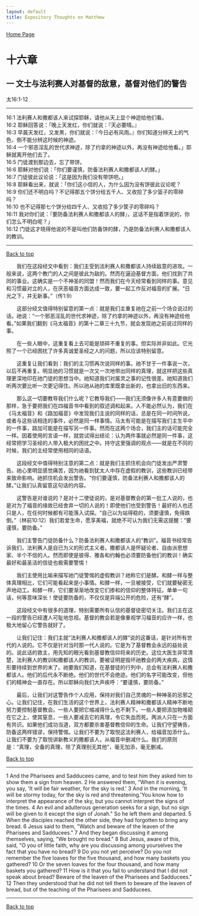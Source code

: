```yaml
---
layout: default
title: Expository Thoughts on Matthew
---
```

[ Home Page ]({{site.baseurl}}/index) <br>

<a name="0"></a>
# 十六章 

## 一 文士与法利赛人对基督的敌意，基督对他们的警告

太16:1-12

***

16:1 法利赛人和撒都该人来试探耶稣，请他从天上显个神迹给他们看。<br>
16:2 耶稣回答说：「晚上天发红，你们就说：『天必要晴。』<br>
16:3 早晨天发红，又发黑，你们就说：『今日必有风雨。』你们知道分辨天上的气色，倒不能分辨这时候的神迹。<br>
16:4 一个邪恶淫乱的世代求神迹，除了约拿的神迹以外，再没有神迹给他看。」耶稣就离开他们去了。<br>
16:5 门徒渡到那边去，忘了带饼。<br>
16:6 耶稣对他们说：「你们要谨慎，防备法利赛人和撒都该人的酵。」<br>
16:7 门徒彼此议论说：「这是因为我们没有带饼吧。」<br>
16:8 耶稣看出来，就说：「你们这小信的人，为什么因为没有饼彼此议论呢？<br>
16:9 你们还不明白吗？不记得那五个饼分给五千人、又收拾了多少篮子的零碎吗？<br>
16:10 也不记得那七个饼分给四千人、又收拾了多少筐子的零碎吗？<br>
16:11 我对你们说：『要防备法利赛人和撒都该人的酵』，这话不是指着饼说的，你们怎么不明白呢？」<br>
16:12 门徒这才晓得他说的不是叫他们防备饼的酵，乃是防备法利赛人和撒都该人的教训。<br>

***

[Back to top](#0)

&emsp;&emsp;我们在这段经文中看到：我们主受到法利赛人和撒都该人持续敌意的进攻。一般来说，这两个教门的人之间是彼此为敌的。然而在逼迫基督方面，他们找到了共同的事业。这确实是一个不神圣的同盟！然而我们在今天经常看到同样的事。意见和习惯最对立的人，在厌恶福音方面达成一致，要一起工作反对福音的扩展。“日光之下，并无新事。”（传1:9）

&emsp;&emsp;这部分经文值得特别留意的第一点：就是我们主重复祂在之前一个场合说过的话。祂说：“一个邪恶淫乱的世代求神迹，除了约拿的神迹以外，再没有神迹给他看。”如果我们翻到《马太福音》的第十二章三十九节，就会发现祂之前说过同样的事。

&emsp;&emsp;在一些人眼中，这重复看上去可能是琐碎不重复的事。但实际并非如此。它光照了一个已经困扰了许多真诚爱圣经之人的问题，所以应该特别留意。

&emsp;&emsp;这重复让我们看到：我们的主习惯再次说同样的事。祂不甘于一件事说一次，以后不再重复。明显祂的习惯就是一次又一次地带出同样的真理，就这样把这些真理更深地印在祂门徒的思想当中。祂知道我们对属灵之事的记性很差。祂知道我们听两次要比听一次更记得住。所以祂从祂的库里既拿出新的，也拿出旧的东西来。

&emsp;&emsp;那么这一切要教导我们什么呢？它教导我们——我们无须像许多人有意要做的那样，急于要把我们在四福音书中看到的叙述调和起来。人不能必然认为，我们在《马太福音》和《路加福音》中发现我们主说的同样的话，总是在同一时间所说，或者与这些话相连的事件，必然是同一样事情。马太有可能是在描写我们主生平中的一件事，路加可能是在描写另一件事。然而在这两个场合，我们主的话可能完全一样。因着使用的言语一样，就尝试得出结论：认为两件事就必然是同一件事，这经常把学习圣经的人带入极大的困扰之中。持守这里强调的观点——就是在不同的时候，我们的主经常使用相同的话语。

&emsp;&emsp;这段经文中值得特别注意的第二点：就是我们主抓住机会向门徒发出严肃警告。祂心里明显感觉痛苦，因为祂看到犹太人中存在虚假的教训，这些教训已经带来致命影响。祂抓住机会发出警告。“你们要谨慎，防备法利赛人和撒都该人的酵。”让我们认真留意这句话的内容。

&emsp;&emsp;这警告是对谁说的？是对十二使徒说的，是对基督教会的第一批工人说的，也是对为了福音的缘故已经舍弃一切的人说的！即使他们也受到警告！最好的人也还只是人，在任何时候都有可能落入试探。“自己以为站得稳的，须要谨慎，免得跌倒。”（林前10:12）我们若爱生命，愿享美福，就绝不可认为我们无需这提醒：“要谨慎，要防备。”

&emsp;&emsp;我们主警告门徒防备什么？防备法利赛人和撒都该人的“教训”。福音书经常告诉我们，法利赛人是自已为义的形式主义者。撒都该人是怀疑论者、自由派思想家、半个不信的人。然而即使是彼得、雅各和约翰也必须要防备他们的教训！确实最好和最圣洁的信徒也极需要警惕！

&emsp;&emsp;我们主使用比喻来描写祂门徒警惕的虚假教训？祂称它们是酵。和酵一样与整体真理相比，它们可能看起来是小事情。和酵一样，一旦被接受，它们就要秘密无声地动工。和酵一样，它们要渐渐地改变它们掺和的信仰的整体特征。单单一句话，何等意味深长！使徒要防备的，不仅仅是异端公开的危险，还有“酵”。

&emsp;&emsp;这段经文中有很多的道理，特别需要所有认信的基督徒密切关注。我们主在这一段的警告已经遭人可耻地忽视。基督的教会若是像重视学习福音的应许一样，也极大地留心它警告就好了。

&emsp;&emsp;让我们记住：我们主就“法利赛人和撒都该人的酵”说的这番话，是针对所有世代的人说的。它不仅是针对当时那一代人说的。它是为了基督教会永远的益处说的。说此话的救主，用先知的眼光看到基督教信仰将来的历史。这位大医生非常清楚，法利赛人的教训和撒都该人的教训，要被证明是毁坏祂教会的两大疾病，这情形要持续到世界的末了。祂要我们知道，在基督徒的行列中，总会有法利赛人和撒都该人。他们的后代永不断绝。他们的世代不会绝迹。他们的名字可能改变，但他们的精神会一直存在。所以耶稣向我们大声疾呼：“要谨慎，要防备。”

&emsp;&emsp;最后，让我们对这警告作个人应用，保持对我们自己灵魂的一种神圣的忌邪之心。让我们记住，在我们生活的这个世界上，法利赛人精神和撒都该人精神不断地努力要控制基督教会。一些人要把它缩减得什么也不剩下。一些人要把添加物堆砌在它之上，使其窒息，一些人要减去它的真理，令它失血而死。两派人只在一方面有共识。如果他们成功当道，双方都要杀害基督教信仰的生命。让我们守望祷告，防备这两样错谬，保持警惕。让我们不要为了取悦这法利赛人，给福音加添什么。让我们不要为了取悦讲新教义的撒都该人，从福音中删减什么。我们的原则是：“真理，全备的真理，除了真理别无其他”，毫无加添，毫无删减。

[Back to top](#0)

***

1 And the Pharisees and Sadducees came, and to test him they asked him to show them a sign from heaven. 2 He answered them, "When it is evening, you say, 'It will be fair weather, for the sky is red.' 3 And in the morning, 'It will be stormy today, for the sky is red and threatening.'You know how to interpret the appearance of the sky, but you cannot interpret the signs of the times. 4 An evil and adulterous generation seeks for a sign, but no sign will be given to it except the sign of Jonah." So he left them and departed. 5 When the disciples reached the other side, they had forgotten to bring any bread. 6 Jesus said to them, "Watch and beware of the leaven of the Pharisees and Sadducees." 7 And they began discussing it among themselves, saying, "We brought no bread." 8 But Jesus, aware of this, said, "O you of little faith, why are you discussing among yourselves the fact that you have no bread? 9 Do you not yet perceive? Do you not remember the five loaves for the five thousand, and how many baskets you gathered? 10 Or the seven loaves for the four thousand, and how many baskets you gathered? 11 How is it that you fail to understand that I did not speak about bread? Beware of the leaven of the Pharisees and Sadducees." 12 Then they understood that he did not tell them to beware of the leaven of bread, but of the teaching of the Pharisees and Sadducees.

***

[Back to top](#0)
